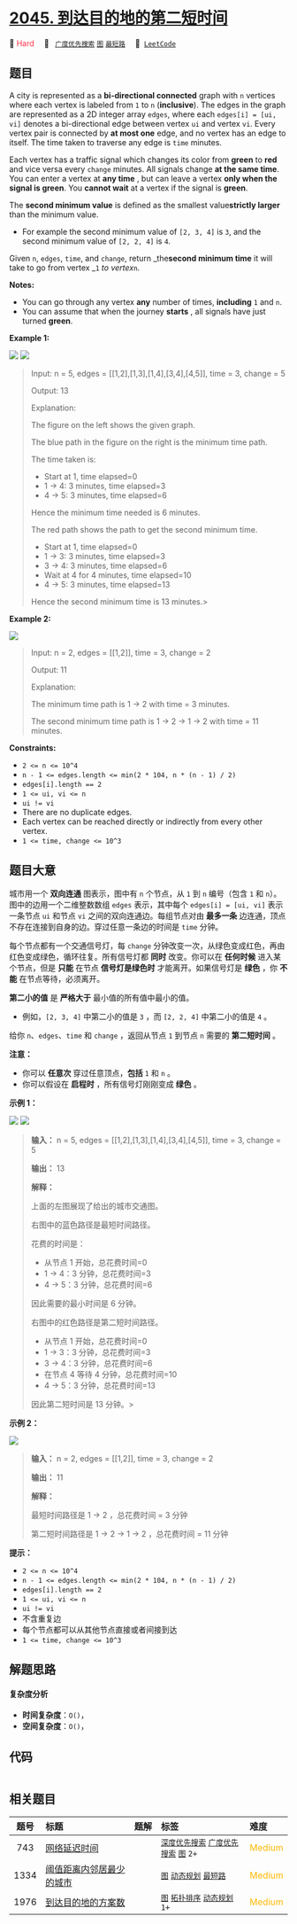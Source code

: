 # [2045. 到达目的地的第二短时间](https://leetcode.com/problems/second-minimum-time-to-reach-destination)

🔴 <font color=#ff334b>Hard</font>&emsp; 🔖&ensp; [`广度优先搜索`](/tag/breadth-first-search.md) [`图`](/tag/graph.md) [`最短路`](/tag/shortest-path.md)&emsp; 🔗&ensp;[`LeetCode`](https://leetcode.com/problems/second-minimum-time-to-reach-destination)

## 题目

A city is represented as a **bi-directional connected** graph with `n`
vertices where each vertex is labeled from `1` to `n` (**inclusive**). The
edges in the graph are represented as a 2D integer array `edges`, where each
`edges[i] = [ui, vi]` denotes a bi-directional edge between vertex `ui` and
vertex `vi`. Every vertex pair is connected by **at most one** edge, and no
vertex has an edge to itself. The time taken to traverse any edge is `time`
minutes.

Each vertex has a traffic signal which changes its color from **green** to
**red** and vice versa every `change` minutes. All signals change **at the
same time**. You can enter a vertex at **any time** , but can leave a vertex
**only when the signal is green**. You **cannot wait** at a vertex if the
signal is **green**.

The **second minimum value** is defined as the smallest value**strictly
larger** than the minimum value.

  * For example the second minimum value of `[2, 3, 4]` is `3`, and the second minimum value of `[2, 2, 4]` is `4`.

Given `n`, `edges`, `time`, and `change`, return _the**second minimum time**
it will take to go from vertex _`1` _to vertex_`n`.

**Notes:**

  * You can go through any vertex **any** number of times, **including** `1` and `n`.
  * You can assume that when the journey **starts** , all signals have just turned **green**.



**Example 1:**

![](https://assets.leetcode.com/uploads/2021/09/29/e1.png)
![](https://assets.leetcode.com/uploads/2021/09/29/e2.png)

> Input: n = 5, edges = [[1,2],[1,3],[1,4],[3,4],[4,5]], time = 3, change = 5
> 
> Output: 13
> 
> Explanation:
> 
> The figure on the left shows the given graph.
> 
> The blue path in the figure on the right is the minimum time path.
> 
> The time taken is:
> - Start at 1, time elapsed=0
> - 1 -> 4: 3 minutes, time elapsed=3
> - 4 -> 5: 3 minutes, time elapsed=6
> 
> Hence the minimum time needed is 6 minutes.
> 
> 
> 
> The red path shows the path to get the second minimum time.
> - Start at 1, time elapsed=0
> - 1 -> 3: 3 minutes, time elapsed=3
> - 3 -> 4: 3 minutes, time elapsed=6
> - Wait at 4 for 4 minutes, time elapsed=10
> - 4 -> 5: 3 minutes, time elapsed=13
> 
> Hence the second minimum time is 13 minutes.> 
>   

**Example 2:**

![](https://assets.leetcode.com/uploads/2021/09/29/eg2.png)

> Input: n = 2, edges = [[1,2]], time = 3, change = 2
> 
> Output: 11
> 
> Explanation:
> 
> The minimum time path is 1 -> 2 with time = 3 minutes.
> 
> The second minimum time path is 1 -> 2 -> 1 -> 2 with time = 11 minutes.



**Constraints:**

  * `2 <= n <= 10^4`
  * `n - 1 <= edges.length <= min(2 * 104, n * (n - 1) / 2)`
  * `edges[i].length == 2`
  * `1 <= ui, vi <= n`
  * `ui != vi`
  * There are no duplicate edges.
  * Each vertex can be reached directly or indirectly from every other vertex.
  * `1 <= time, change <= 10^3`


## 题目大意

城市用一个 **双向连通** 图表示，图中有 `n` 个节点，从 `1` 到 `n` 编号（包含 `1` 和 `n`）。图中的边用一个二维整数数组
`edges` 表示，其中每个 `edges[i] = [ui, vi]` 表示一条节点 `ui` 和节点 `vi` 之间的双向连通边。每组节点对由
**最多一条** 边连通，顶点不存在连接到自身的边。穿过任意一条边的时间是 `time` 分钟。

每个节点都有一个交通信号灯，每 `change` 分钟改变一次，从绿色变成红色，再由红色变成绿色，循环往复。所有信号灯都 **同时** 改变。你可以在
**任何时候** 进入某个节点，但是 **只能** 在节点 **信号灯是绿色时** 才能离开。如果信号灯是  **绿色** ，你 **不能**
在节点等待，必须离开。

**第二小的值** 是 **严格大于** 最小值的所有值中最小的值。

  * 例如，`[2, 3, 4]` 中第二小的值是 `3` ，而 `[2, 2, 4]` 中第二小的值是 `4` 。

给你 `n`、`edges`、`time` 和 `change` ，返回从节点 `1` 到节点 `n` 需要的 **第二短时间** 。

**注意：**

  * 你可以 **任意次** 穿过任意顶点，**包括** `1` 和 `n` 。
  * 你可以假设在 **启程时** ，所有信号灯刚刚变成 **绿色** 。



**示例 1：**

![](https://assets.leetcode.com/uploads/2021/09/29/e1.png)
![](https://assets.leetcode.com/uploads/2021/09/29/e2.png)

> 
> 
> 
> 
> 
> **输入：** n = 5, edges = [[1,2],[1,3],[1,4],[3,4],[4,5]], time = 3, change = 5
> 
> **输出：** 13
> 
> **解释：**
> 
> 上面的左图展现了给出的城市交通图。
> 
> 右图中的蓝色路径是最短时间路径。
> 
> 花费的时间是：
> - 从节点 1 开始，总花费时间=0
> - 1 -> 4：3 分钟，总花费时间=3
> - 4 -> 5：3 分钟，总花费时间=6
> 
> 因此需要的最小时间是 6 分钟。
> 
> 
> 
> 右图中的红色路径是第二短时间路径。
> - 从节点 1 开始，总花费时间=0
> - 1 -> 3：3 分钟，总花费时间=3
> - 3 -> 4：3 分钟，总花费时间=6
> - 在节点 4 等待 4 分钟，总花费时间=10
> - 4 -> 5：3 分钟，总花费时间=13
> 
> 因此第二短时间是 13 分钟。> 
>   
> 
> 

**示例 2：**

![](https://assets.leetcode.com/uploads/2021/09/29/eg2.png)

> 
> 
> 
> 
> 
> **输入：** n = 2, edges = [[1,2]], time = 3, change = 2
> 
> **输出：** 11
> 
> **解释：**
> 
> 最短时间路径是 1 -> 2 ，总花费时间 = 3 分钟
> 
> 第二短时间路径是 1 -> 2 -> 1 -> 2 ，总花费时间 = 11 分钟



**提示：**

  * `2 <= n <= 10^4`
  * `n - 1 <= edges.length <= min(2 * 104, n * (n - 1) / 2)`
  * `edges[i].length == 2`
  * `1 <= ui, vi <= n`
  * `ui != vi`
  * 不含重复边
  * 每个节点都可以从其他节点直接或者间接到达
  * `1 <= time, change <= 10^3`


## 解题思路

#### 复杂度分析

- **时间复杂度**：`O()`，
- **空间复杂度**：`O()`，

## 代码

```javascript

```

## 相关题目

<!-- prettier-ignore -->
| 题号 | 标题 | 题解 | 标签 | 难度 |
| :------: | :------ | :------: | :------ | :------ |
| 743 | [网络延迟时间](https://leetcode.com/problems/network-delay-time) |  |  [`深度优先搜索`](/tag/depth-first-search.md) [`广度优先搜索`](/tag/breadth-first-search.md) [`图`](/tag/graph.md) `2+` | <font color=#ffb800>Medium</font> |
| 1334 | [阈值距离内邻居最少的城市](https://leetcode.com/problems/find-the-city-with-the-smallest-number-of-neighbors-at-a-threshold-distance) |  |  [`图`](/tag/graph.md) [`动态规划`](/tag/dynamic-programming.md) [`最短路`](/tag/shortest-path.md) | <font color=#ffb800>Medium</font> |
| 1976 | [到达目的地的方案数](https://leetcode.com/problems/number-of-ways-to-arrive-at-destination) |  |  [`图`](/tag/graph.md) [`拓扑排序`](/tag/topological-sort.md) [`动态规划`](/tag/dynamic-programming.md) `1+` | <font color=#ffb800>Medium</font> |

<style>
.blue {
    background-color: #096dd9;
    padding: 0.25rem 0.5rem;
    margin: 0;
    font-size: 0.85em;
    border-radius: 3px;
    color: white;
    font-weight: 500;
}
table th:first-of-type { width: 10%; }
table th:nth-of-type(2) { width: 35%; }
table th:nth-of-type(3) { width: 10%; }
table th:nth-of-type(4) { width: 35%; }
table th:nth-of-type(5) { width: 10%; }
</style>
